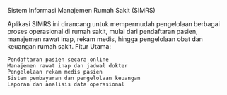 Sistem Informasi Manajemen Rumah Sakit (SIMRS)

Aplikasi SIMRS ini dirancang untuk mempermudah pengelolaan berbagai proses operasional di rumah sakit, mulai dari pendaftaran pasien, manajemen rawat inap, rekam medis, hingga pengelolaan obat dan keuangan rumah sakit.
Fitur Utama:

    Pendaftaran pasien secara online
    Manajemen rawat inap dan jadwal dokter
    Pengelolaan rekam medis pasien
    Sistem pembayaran dan pengelolaan keuangan
    Laporan dan analisis data operasional
